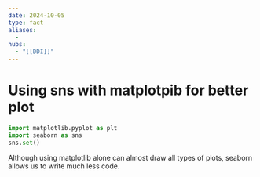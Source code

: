 ```yaml
---
date: 2024-10-05
type: fact
aliases:
  -
hubs:
  - "[[DDI]]"
---
```


# Using sns with matplotpib for better plot

```python
import matplotlib.pyplot as plt
import seaborn as sns
sns.set()
```

Although using matplotlib alone can almost draw all types of plots, seaborn allows us to write much less code.

